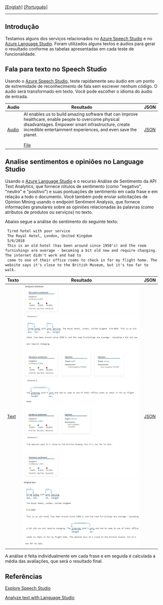 [\[English\]](README.md) [\[Português\]](#introdução)
_______________________________________________________________________________________________________________________________________
## Introdução

Testamos alguns dos serviços relacionados no [Azure Speech Studio](https://speech.microsoft.com/) e no [Azure Language Studio](https://language.cognitive.azure.com/). Foram utilizados alguns textos e áudios para gerar o resultado conforme as tabelas apresentadas em cada teste de funcionalidade.

## Fala para texto no Speech Studio

Usando o [Azure Speech Studio](https://speech.microsoft.com/), teste rapidamente seu áudio em um ponto de extremidade de reconhecimento de fala sem escrever nenhum código. O áudio será transformado em texto. Você pode escolher o idioma do áudio de entrada.

| Audio                                      | Resultado                                 | JSON                                    |
|---------------------------------------------|-----------------------------------------------|-----------------------------------------------|
| [Audio](Input/WhatAICanDo.m4a) | AI enables us to build amazing software that can improve healthcare, enable people to overcome physical disadvantages. Empower smart infrastructure, create incredible entertainment experiences, and even save the planet.<br><br> [File](Output/WhatAICanDo.txt) | [JSON](Output/WhatAICanDo.json) |

## Analise sentimentos e opiniões no Language Studio

Usando o [Azure Language Studio](https://language.cognitive.azure.com/) e o recurso Análise de Sentimento da API Text Analytics, que fornece rótulos de sentimento (como "negativo", "neutro" e "positivo") e suas pontuações de sentimento em cada frase e em relação a todo o documento. Você também pode enviar solicitações de Opinion Mining usando o endpoint Sentiment Analysis, que fornece informações granulares sobre as opiniões relacionadas às palavras (como atributos de produtos ou serviços) no texto.

Abaixo segue a análise do sentimento do seguinte texto:

```
 Tired hotel with poor service
 The Royal Hotel, London, United Kingdom
 5/6/2018
 This is an old hotel (has been around since 1950's) and the room furnishings are average - becoming a bit old now and require changing. The internet didn't work and had to 
 come to one of their office rooms to check in for my flight home. The website says it's close to the British Museum, but it's too far to walk.
```

| Texto                                      | Resultado                                 | JSON                                    |
|---------------------------------------------|-----------------------------------------------|-----------------------------------------------|
| [Text](Input/Opinion1.txt) | ![Image](Output/ASOpinion1.jpg)<br>![Image](Output/Sentence1Opinion1.jpg)<br>![Image](Output/Sentence2Opinion1.jpg)<br>![Image](Output/Sentence3Opinion1.jpg)<br>![Image](Output/OriginalTextOpinion1.jpg)<br> | [JSON](Output/ResultOpinion1.json) |

A análise é feita individualmente em cada frase e em seguida é calculada a média das avaliações, que será o resultado final.

## Referências

[Explore Speech Studio](https://microsoftlearning.github.io/mslearn-ai-fundamentals/Instructions/Labs/09-speech.html)

[Analyze text with Language Studio](https://microsoftlearning.github.io/mslearn-ai-fundamentals/Instructions/Labs/06-text-analysis.html)
